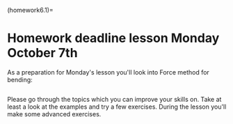(homework6.1)=
# Homework deadline lesson Monday October 7th

As a preparation for Monday's lesson you'll look into Force method for bending:

```{tableofcontents}
```

Please go through the topics which you can improve your skills on. Take at least a look at the examples and try a few exercises. During the lesson you'll make some advanced exercises.